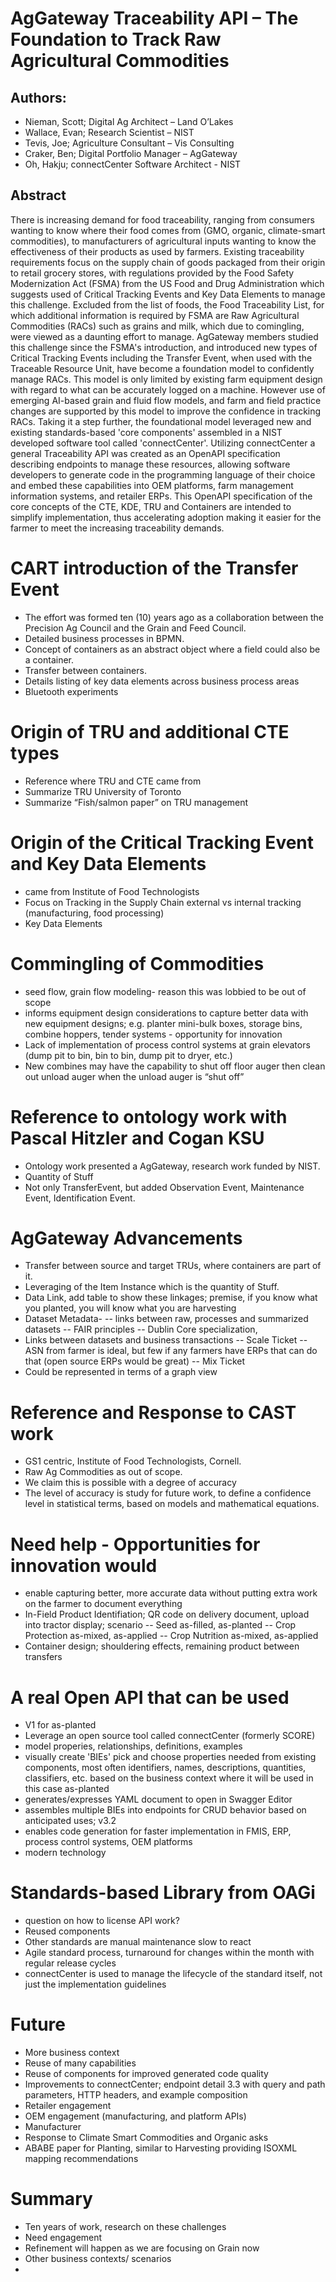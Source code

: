 # AgGateway Traceability API – The Foundation to Track Raw Agricultural Commodities

## Authors:
- Nieman, Scott; Digital Ag Architect – Land O’Lakes
- Wallace, Evan; Research Scientist – NIST
- Tevis, Joe; Agriculture Consultant – Vis Consulting
- Craker, Ben; Digital Portfolio Manager – AgGateway
- Oh, Hakju; connectCenter Software Architect - NIST

## Abstract

There is increasing demand for food traceability, ranging from consumers wanting to know where their food comes from (GMO, organic, climate-smart commodities), to manufacturers of agricultural inputs wanting to know the effectiveness of their products as used by farmers. Existing traceability requirements focus on the supply chain of goods packaged from their origin to retail grocery stores, with regulations provided by the Food Safety Modernization Act (FSMA) from the US Food and Drug Administration which suggests used of Critical Tracking Events and Key Data Elements to manage this challenge. Excluded from the list of foods, the Food Traceability List, for which additional information is required by FSMA are Raw Agricultural Commodities (RACs) such as grains and milk, which due to comingling, were viewed as a daunting effort to manage. AgGateway members studied this challenge since the FSMA's introduction, and introduced new types of Critical Tracking Events including the Transfer Event, when used with the Traceable Resource Unit, have become a foundation model to confidently manage RACs. This model is only limited by existing farm equipment design with regard to what can be accurately logged on a machine. However use of emerging AI-based grain and fluid flow models, and farm and field practice changes are supported by this model to improve the confidence in tracking RACs. Taking it a step further, the foundational model leveraged new and existing standards-based 'core components' assembled in a NIST developed software tool called 'connectCenter'. Utilizing connectCenter a general Traceability API was created as an OpenAPI specification describing endpoints to manage these resources, allowing software developers to generate code in the programming language of their choice and embed these capabilities into OEM platforms, farm management information systems, and retailer ERPs. This OpenAPI specification of the core concepts of the CTE, KDE, TRU and Containers are intended to simplify implementation, thus accelerating adoption making it easier for the farmer to meet the increasing traceability demands. 


# CART introduction of the Transfer Event
- The effort was formed ten (10) years ago as a collaboration between the Precision Ag Council and the Grain and Feed Council.
- Detailed business processes in BPMN.
- Concept of containers as an abstract object where a field could also be a container.
- Transfer between containers.
- Details listing of key data elements across business process areas
- Bluetooth experiments
# Origin of TRU and additional CTE types
- Reference where TRU and CTE came from
- Summarize TRU University of Toronto
- Summarize “Fish/salmon paper” on TRU management
# Origin of the Critical Tracking Event and Key Data Elements
- came from Institute of Food Technologists
- Focus on Tracking in the Supply Chain external vs internal tracking (manufacturing, food processing)
- Key Data Elements
# Commingling of Commodities
- seed flow, grain flow modeling- reason this was lobbied to be out of scope
- informs equipment design considerations to capture better data with new equipment designs; e.g. planter mini-bulk boxes, storage bins, combine hoppers, tender systems - opportunity for innovation
- Lack of implementation of process control systems at grain elevators (dump pit to bin, bin to bin, dump pit to dryer, etc.)
- New combines may have the capability to shut off floor auger then clean out unload auger when the unload auger is “shut off”
# Reference to ontology work with Pascal Hitzler and Cogan KSU
- Ontology work presented a AgGateway, research work funded by NIST.  
- Quantity of Stuff
- Not only TransferEvent, but added Observation Event, Maintenance Event, Identification Event.  
# AgGateway Advancements 
- Transfer between source and target TRUs, where containers are part of it.  
- Leveraging of the Item Instance which is the quantity of Stuff.
- Data Link, add table to show these linkages; premise, if you know what you planted, you will know what you are harvesting
- Dataset Metadata-
  -- links between raw, processes and summarized datasets
  -- FAIR principles
  -- Dublin Core specialization,
- Links between datasets and business transactions
  -- Scale Ticket
  -- ASN from farmer is ideal, but few if any farmers have ERPs that can do that (open source ERPs would be great)
  -- Mix Ticket
- Could be represented in terms of a graph view
# Reference and Response to CAST work 
- GS1 centric, Institute of Food Technologists, Cornell.  
- Raw Ag Commodities as out of scope.
- We claim this is possible with a degree of accuracy
- The level of accuracy is study for future work, to define a confidence level in statistical terms, based on models and mathematical equations.
  
# Need help - Opportunities for innovation would
- enable capturing better, more accurate data without putting extra work on the farmer to document everything
- In-Field Product Identifiation; QR code on delivery document, upload into tractor display; scenario
-- Seed as-filled, as-planted
-- Crop Protection as-mixed, as-applied
-- Crop Nutrition as-mixed, as-applied
- Container design; shouldering effects, remaining product between transfers
# A real Open API that can be used  
- V1 for as-planted
- Leverage an open source tool called connectCenter (formerly SCORE)
- model properies, relationships, definitions, examples
- visually create 'BIEs' pick and choose properties needed from existing components, most often identifiers, names, descriptions, quantities, classifiers, etc. based on the business context where it will be used in this case as-planted
- generates/expresses YAML document to open in Swagger Editor
- assembles multiple BIEs into endpoints for CRUD behavior based on anticipated uses; v3.2
- enables code generation for faster implementation in FMIS, ERP, process control systems, OEM platforms
- modern technology
# Standards-based Library from OAGi
- question on how to license API work?
- Reused components
- Other standards are manual maintenance slow to react
- Agile standard process, turnaround for changes within the month with regular release cycles
- connectCenter is used to manage the lifecycle of the standard itself, not just the implementation guidelines
# Future
- More business context
- Reuse of many capabilities
- Reuse of components for improved generated code quality
- Improvements to connectCenter; endpoint detail 3.3 with query and path parameters, HTTP headers, and example composition
- Retailer engagement
- OEM engagement (manufacturing, and platform APIs)
- Manufacturer
- Response to Climate Smart Commodities and Organic asks
- ABABE paper for Planting, similar to Harvesting providing ISOXML mapping recommendations
# Summary
- Ten years of work, research on these challenges
- Need engagement
- Refinement will happen as we are focusing on Grain now
- Other business contexts/ scenarios
- 
